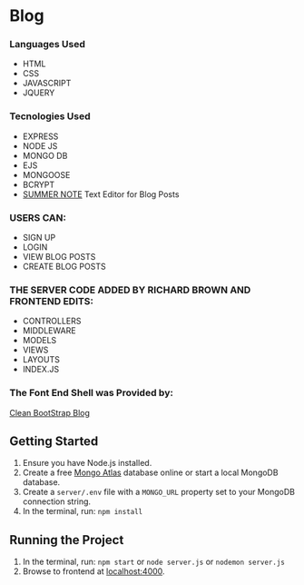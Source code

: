 # Blog
 
### Languages Used

* HTML
* CSS
* JAVASCRIPT
* JQUERY

### Tecnologies Used

* EXPRESS
* NODE JS
* MONGO DB
* EJS
* MONGOOSE
* BCRYPT
* [SUMMER NOTE](https://summernote.org/) Text Editor for Blog Posts

### USERS CAN:

* SIGN UP
* LOGIN 
* VIEW BLOG POSTS
* CREATE BLOG POSTS

### THE SERVER CODE ADDED BY RICHARD BROWN AND FRONTEND EDITS:

* CONTROLLERS
* MIDDLEWARE
* MODELS
* VIEWS
* LAYOUTS
* INDEX.JS

### The Font End Shell was Provided by:

[Clean BootStrap Blog](https://startbootstrap.com/theme/clean-blog)


## Getting Started

1. Ensure you have Node.js installed.
2. Create a free [Mongo Atlas](https://www.mongodb.com/atlas/database) database online or start a local MongoDB database.
3. Create a `server/.env` file with a `MONGO_URL` property set to your MongoDB connection string.
4. In the terminal, run: `npm install`

## Running the Project

1. In the terminal, run: `npm start` or `node server.js` or `nodemon server.js`
2. Browse to frontend at [localhost:4000](http://localhost:4000).
